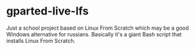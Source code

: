 # gparted-live-lfs
Just a school project based on Linux From Scratch which may be a good Windows alternative for russians. Basically it's a giant Bash script that installs Linux From Scratch.
